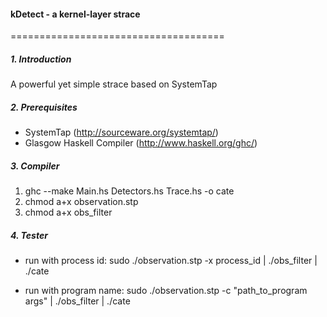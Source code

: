 #### kDetect - a kernel-layer strace
=====================================

##### 1. Introduction

A powerful yet simple strace based on SystemTap

##### 2. Prerequisites

  * SystemTap (http://sourceware.org/systemtap/)
  * Glasgow Haskell Compiler (http://www.haskell.org/ghc/)
  
##### 3. Compiler

  1. ghc --make Main.hs Detectors.hs Trace.hs -o cate
  2. chmod a+x observation.stp
  3. chmod a+x obs_filter
  
##### 4. Tester

  * run with process id: 
    sudo ./observation.stp -x process_id | ./obs_filter | ./cate
    
  * run with program name:
    sudo ./observation.stp -c "path_to_program args" | ./obs_filter | ./cate
  
